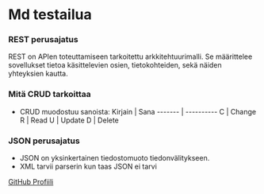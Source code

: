 # Md testailua

### REST perusajatus
REST on APIen toteuttamiseen tarkoitettu arkkitehtuurimalli.
Se määrittelee sovellukset tietoa käsittelevien osien, tietokohteiden,
sekä näiden yhteyksien kautta.

### Mitä CRUD tarkoittaa
- CRUD muodostuu sanoista:
  Kirjain | Sana
  ------- | ----------
  C | Change 
  R | Read
  U | Update
  D | Delete

### JSON perusajatus
- JSON on yksinkertainen tiedostomuoto tiedonvälitykseen.
- XML tarvii parserin kun taas JSON ei tarvi

[GitHub Profiili](https://github.com/LePaZuKi)